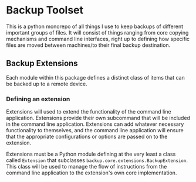 # Backup Toolset

This is a python monorepo of all things I use to keep backups of different important groups of files.
It will consist of things ranging from core copying mechanisms and command line interfaces, right up to defining how specific files are moved between machines/to their final backup destination.

## Backup Extensions

Each module within this package defines a distinct class of items that can be backed up to a remote device.

### Defining an extension

Extensions will used to extend the functionality of the command line application.
Extensions provide their own subcommand that will be included in the command line application.
Extensions can add whatever necessary functionality to themselves, and the command line application will ensure that the appropriate configurations or options are passed on to the extension.

Extensions must be a Python module defining at the very least a class called `Extension` that subclasses `backup.core.extensions.BackupExtension`.
This class will be used to manage the flow of instructions from the command line application to the extension's own core implementation.
